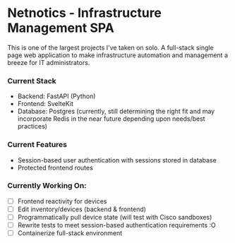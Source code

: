 # Netnotics - Infrastructure Management SPA

This is one of the largest projects I've taken on solo. A full-stack single page web application to make infrastructure automation and management a breeze for IT administrators.

### Current Stack
- Backend: FastAPI (Python)
- Frontend: SvelteKit
- Database: Postgres (currently, still determining the right fit and may incorporate Redis in the near future depending upon needs/best practices)

### Current Features
- Session-based user authentication with sessions stored in database
- Protected frontend routes

### Currently Working On:
- [ ] Frontend reactivity for devices
- [ ] Edit inventory/devices (backend & frontend)
- [ ] Programmatically pull device state (will test with Cisco sandboxes)
- [ ] Rewrite tests to meet session-based authentication requirements :O
- [ ] Containerize full-stack environment